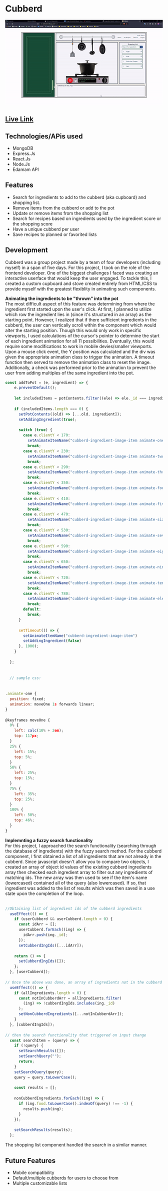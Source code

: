 # Cubberd

![Project-demo](https://github.com/sungyotkim/Cubberd/blob/main/github-assets/cubberdDemo.gif)

## [Live Link](https://cubberd.herokuapp.com/)

## Technologies/APis used
- MongoDB
- Express.Js
- React.Js
- Node.Js
- Edamam API

## Features
- Search for ingredients to add to the cubberd (aka cupboard) and shopping list. 
- Remove items from the cubberd or add to the pot 
- Update or remove items from the shopping list
- Search for recipes based on ingredients used by the ingredient score or the shopping score
- Have a unique cubberd per user
- Save recipes to planned or favorited lists

## Development
Cubberd was a group project made by a team of four developers (including myself) in a span of five days. For this project, I took on the role of the frontend developer. One of the biggest challenges I faced was creating an interactive userface that would keep the user engaged. To tackle this, I created a custom cupboard and stove created entirely from HTML/CSS to provide myself with the greatest flexiblity in animating such components. 

**Animating the ingredients to be "thrown" into the pot**
<br>
The most difficult aspect of this feature was determining from where the ingredient first started upon the user's click. At first, I planned to utilize which row the ingredient lies in (since it's structured in an array) as the starting point. However, I realized that if there sufficient ingredients in the cubberd, the user can vertically scroll within the component which would alter the starting position. Though this would only work in specific viewports, I used calculations of the cursor's pointer to determine the start of each ingredient animation for all 11 possibilities. Eventually, this would require some modifications to work in mobile devies/smaller viewports. Upon a mouse click event, the Y position was calculated and the div was given the appropriate animation class to trigger the animation. A timeout function then served to remove the animation class to reset the image. Additionally, a check was performed prior to the animation to prevent the user from adding multiples of the same ingredient into the pot.

```javascript
const addToPot = (e, ingredient) => {
    e.preventDefault();

    let includedItems = potContents.filter((ele) => ele._id === ingredient._id);

    if (includedItems.length === 0) {
      setPotContents((old) => [...old, ingredient]);
      setAddingIngredient(true);
  
      switch (true) {
        case e.clientY < 170:
          setAnimateItemName("cubberd-ingredient-image-item animate-one")
          break;
        case e.clientY < 230:
          setAnimateItemName("cubberd-ingredient-image-item animate-two")
          break;
        case e.clientY < 290:
          setAnimateItemName("cubberd-ingredient-image-item animate-three")
          break;
        case e.clientY < 350:
          setAnimateItemName("cubberd-ingredient-image-item animate-four")
          break;
        case e.clientY < 410:
          setAnimateItemName("cubberd-ingredient-image-item animate-five")
          break;
        case e.clientY < 470:
          setAnimateItemName("cubberd-ingredient-image-item animate-six")
          break;
        case e.clientY < 530:
          setAnimateItemName("cubberd-ingredient-image-item animate-seven")
          break;
        case e.clientY < 590:
          setAnimateItemName("cubberd-ingredient-image-item animate-eight")
          break;
        case e.clientY < 650:
          setAnimateItemName("cubberd-ingredient-image-item animate-nine")
          break;
        case e.clientY < 720:
          setAnimateItemName("cubberd-ingredient-image-item animate-ten")
          break;
        case e.clientY < 780:
          setAnimateItemName("cubberd-ingredient-image-item animate-eleven")
          break;
        default:
          break;
      }
  
      setTimeout(() => {
        setAnimateItemName("cubberd-ingredient-image-item")
        setAddingIngredient(false)
      }, 1000);
    }

  };
  
  
  // sample css:
  
  
.animate-one {
  position: fixed; 
  animation: moveOne 1s forwards linear; 
}

@keyframes moveOne {
  0% { 
    left: calc(10% + 2em);
    top: 117px;
  }
  25% {
    left: 15%;
    top: 5%;
  }
  50% {
    left: 25%;
    top: 15%;
  }
  75% {
    left: 35%;
    top: 25%;
  }
  100% {
    left: 50%;
    top: 46%;
  }
}

```

**Implemnting a fuzzy search functionality**
<br>
For this project, I approached the search functionality (searching through the database of ingredients) with the fuzzy search method. For the cubberd component, I first obtained a list of all ingredients that are not already in the cubberd. Since javascript doesn't allow you to compare two objects, I created an array of object id values of the existing cubberd ingredients array then checked each ingredient array to filter out any ingredients of matching ids. The new array was then used to see if the item's name (lowercased) contained all of the query (also lowercased). If so, that ingredient was added to the list of results which was then saved in a use state upon the completion of the loop.

```javascript

//Obtaining list of ingredient ids of the cubberd ingredients
  useEffect(() => {
    if (userCubberd && userCubberd.length > 0) {
      const idArr = [];
      userCubberd.forEach((ing) => {
        idArr.push(ing._id);
      });
      setCubberdIngIds([...idArr]);

    return () => {
      setCubberdIngIds([]);
    };
  }, [userCubberd]);
  
// Once the above was done, an array of ingredients not in the cubberd was obtained 
  useEffect(() => {
    if (allIngredients.length > 0) {
      const notInCubberdArr = allIngredients.filter(
        (ing) => !cubberdIngIds.includes(ing._id)
      );
      setNonCubberdIngredients([...notInCubberdArr]);
    }
  }, [cubberdIngIds]);

// then the search functionality that triggered on input change
  const searchItem = (query) => {
    if (!query) {
      setSearchResults([]);
      setSearchQuery("");
      return;
    }
    setSearchQuery(query);
    query = query.toLowerCase();

    const results = [];

    nonCubberdIngredients.forEach((ing) => {
      if (ing.food.toLowerCase().indexOf(query) !== -1) {
        results.push(ing);
      }
    });

    setSearchResults(results);
  };
  ```

The shopping list component handled the search in a similar manner.

## Future Features
- Mobile compatibility 
- Default/multiple cubberds for users to choose from
- Multiple customizable lists
